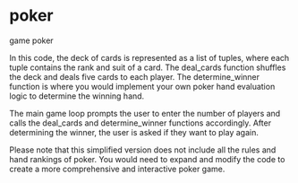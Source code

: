 # poker
game poker

In this code, the deck of cards is represented as a list of tuples, where each tuple contains the rank and suit of a card. The deal_cards function shuffles the deck and deals five cards to each player. The determine_winner function is where you would implement your own poker hand evaluation logic to determine the winning hand.

The main game loop prompts the user to enter the number of players and calls the deal_cards and determine_winner functions accordingly. After determining the winner, the user is asked if they want to play again.

Please note that this simplified version does not include all the rules and hand rankings of poker. You would need to expand and modify the code to create a more comprehensive and interactive poker game.
